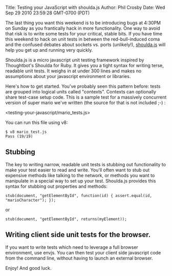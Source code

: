Title: Testing your JavaScript with shoulda.js
Author: Phil Crosby
Date: Wed Sep 29 2010 23:59:28 GMT-0700 (PDT)

The last thing you want this weekend is to be introducing bugs at 4:30PM on Sunday as you frantically hack in more functionality. One way to avoid that risk is to write some tests for your critical, stable bits. If you have time this weekend to hack on unit tests in between the red-bull-induced coma and the confused debates about sockets vs. ports (unlikely!), [shoulda.js](http://github.com/philc/shoulda.js) will help you get up and running very quickly.

Shoulda.js is a micro javascript unit testing framework inspired by Thoughtbot's Shoulda for Ruby. It gives you a tight syntax for writing terse, readable unit tests. It weighs in at under 300 lines and makes no assumptions about your javascript environment or libraries.

Here's how to get started. You've probably seen this pattern before: tests are grouped into logical units called "contexts". Contexts can optionally share test-case setup code. This is a sample test for a massively concurrent version of super mario we've written (the source for that is not included ;-) :

<testing-your-javascript/mario_tests.js>

You can run this file using v8:

    $ v8 mario_test.js
    Pass (19/19)

## Stubbing

The key to writing narrow, readable unit tests is stubbing out functionality to make your test easier to read and write. You'll often want to stub out expensive methods like talking to the network, or methods you want to manipulate in a special way to set up your test. Shoulda.js provides this syntax for stubbing out properties and methods:

    stub(document, "getElementById", function(id) { assert.equal(id, "marioCharacter"); });

or

    stub(document, "getElementById", returns(myElement));

## Writing client side unit tests for the browser.

If you want to write tests which need to leverage a full browser environment, use envjs. You can then test your client side javascript code from the command line, without having to launch an external browser.

Enjoy! And good luck.